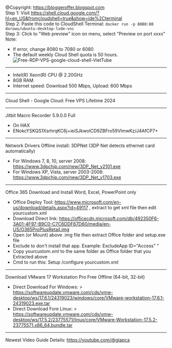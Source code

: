 @Copyright: https://bloggeroffer.blogspot.com<br>
Step 1: Visit https://shell.cloud.google.com/?hl=en_US&fromcloudshell=true&show=ide%2Cterminal<br>
Step 2: Paste this code to CloudShell Terminal: `docker run -p 8080:80 dorowu/ubuntu-desktop-lxde-vnc`<br>
Step 3: Click to "Web preview" icon on menu, select "Preview on port xxxx"<br>
Note: 
* If error, change 8080 to 7080 or 6080<br>
* The default weekly Cloud Shell quota is 50 hours.<br>
![Free-RDP-VPS-google-cloud-shell-VietTube](https://github.com/user-attachments/assets/66439255-5b6f-4baf-a49a-7907ab91bf02)
***
* Intel(R) Xeon(R) CPU @ 2.20GHz
* 8GB RAM
* Internet speed: Download 500 Mbps, Upload: 600 Mbps
***
Cloud Shell - Google Cloud: Free VPS Lifetime 2024
***
Jitbit Macro Recorder 5.9.0.0 Full<br>
* On HAX<br>
* ENokcYSKQS1XsrhrqKC6j+ieiSJkwolCD9ZBFro59VlmwKz/J4AfCP7+
***
Network Drivers Offline install: 3DPNet (3DP Net detects ethernet card automatically)<br>
* For Windows 7, 8, 10, server 2008: https://www.3dpchip.com/new/3DP_Net_v2101.exe<br>
* For Windows XP, Vista, server 2003-2008: https://www.3dpchip.com/new/3DP_Net_v1703.exe<br>
***
Office 365 Download and Install Word, Excel, PowerPoint only<br>
* Office Deploy Tool: https://www.microsoft.com/en-us/download/details.aspx?id=49117 , extract to get xml file then edit yourcustom.xml
* Download Direct link: https://officecdn.microsoft.com/db/492350F6-3A01-4F97-B9C0-C7C6DDF67D60/media/en-US/O365ProPlusRetail.img<br>
* Open (or Mount) above .img file then extract Office folder and setup.exe file<br>
* Exclude to don't install that app. Example: ExcludeApp ID="Access" "<br>
* Copy yourcustom.xml to the same folder as Office folder that you Extracted above<br>
* Cmd to run this: Setup /configure yourcustom.xml
***
Download VMware 17 Workstation Pro Free Offline (64-bit, 32-bit)</br>
* Direct Download For Windows: > https://softwareupdate.vmware.com/cds/vmw-desktop/ws/17.6.1/24319023/windows/core/VMware-workstation-17.6.1-24319023.exe.tar<br>
* Direct Download Fore Linux: > https://softwareupdate.vmware.com/cds/vmw-desktop/ws/17.5.2/23775571/linux/core/VMware-Workstation-17.5.2-23775571.x86_64.bundle.tar</br>
***
Newest Video Guide Details: https://youtube.com/@giapca
